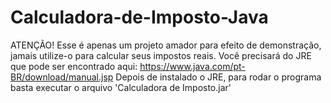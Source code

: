# Calculadora-de-Imposto-Java
ATENÇÃO! Esse é apenas um projeto amador para efeito de demonstração, jamais utilize-o para calcular seus impostos reais.
Você precisará do JRE que pode ser encontrado aqui: https://www.java.com/pt-BR/download/manual.jsp
Depois de instalado o JRE, para rodar o programa basta executar o arquivo 'Calculadora de Imposto.jar'
